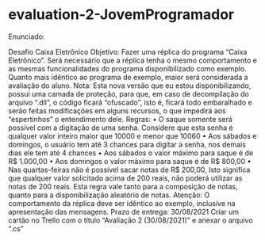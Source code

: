 # evaluation-2-JovemProgramador


Enunciado:

Desafio Caixa Eletrônico
Objetivo: Fazer uma réplica do programa “Caixa Eletrônico”. Será 
necessário que a réplica tenha o mesmo comportamento e as 
mesmas funcionalidades do programa disponibilizado como
exemplo. Quanto mais idêntico ao programa de exemplo, maior 
será considerada a avaliação do aluno.
Nota: Esta nova versão que eu estou disponibilizando, possui uma 
camada de proteção, para que, em caso de decompilação do 
arquivo “.dll”, o código ficará “ofuscado”, isto é, ficará todo 
embaralhado e serão feitas modificações em alguns recursos, o que 
impedirá aos “espertinhos” o entendimento dele.
Regras:
• O saque somente será possível com a digitação de uma 
senha. Considere que esta senha é qualquer valor inteiro
maior que 10000 e menor que 10060
• Aos sábados e domingos, o usuário tem até 3 chances para 
digitar a senha, nos demais dias ele tem até 4 chances
• Aos sábados o valor máximo para saque é de R$ 1.000,00
• Aos domingos o valor máximo para saque é de R$ 800,00
• Nas quartas-feiras não é possível sacar notas de R$ 200,00,
Isto significa que qualquer valor solicitado acima de 200 reais, 
não poderá utilizar as notas de 200 reais. Esta regra vale 
tanto para a composição de notas, quanto para a 
disponibilização aleatório de notas.
Atenção: O comportamento da réplica deve ser idêntico ao 
exemplo, inclusive na apresentação das mensagens.
Prazo de entrega: 30/08/2021
Criar um cartão no Trello com o título “Avaliação 2 
(30/08/2021)” e anexar o arquivo “.cs”
